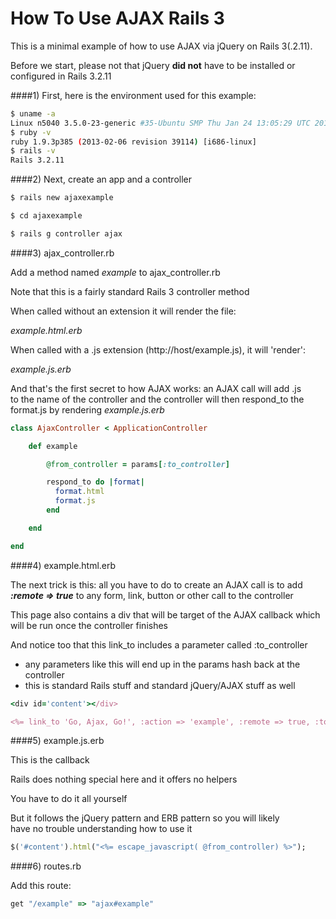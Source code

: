 How To Use AJAX Rails 3
==============

This is a minimal example of how to use AJAX via jQuery on Rails 3(.2.11).

Before we start, please not that jQuery <b>did not</b> have to be installed or configured in Rails 3.2.11

####1) First, here is the environment used for this example:

```bash
$ uname -a
Linux n5040 3.5.0-23-generic #35-Ubuntu SMP Thu Jan 24 13:05:29 UTC 2013 i686 i686 i686 GNU/Linux
$ ruby -v
ruby 1.9.3p385 (2013-02-06 revision 39114) [i686-linux]
$ rails -v
Rails 3.2.11
```

####2) Next, create an app and a controller

```bash
$ rails new ajaxexample

$ cd ajaxexample

$ rails g controller ajax
```

####3) ajax_controller.rb

Add a method named <i>example</i> to ajax_controller.rb

Note that this is a fairly standard Rails 3 controller method

When called without an extension it will render the file:

<i>example.html.erb</i>

When called with a .js extension (http://host/example.js), it will 'render':

<i>example.js.erb</i>

And that's the first secret to how AJAX works: an AJAX call will add .js<br>
to the name of the controller and the controller will then respond_to the<br>
format.js by rendering <i>example.js.erb</i>

```ruby
class AjaxController < ApplicationController

	def example

	    @from_controller = params[:to_controller]

	    respond_to do |format|
	      format.html
	      format.js
	    end

	end

end
```

####4) example.html.erb

The next trick is this: all you have to do to create an AJAX call is to add
<i><b>:remote => true</b></i> to any form, link, button or other call to the controller

This page also contains a div that will be target of the AJAX callback 
which will be run once the controller finishes

And notice too that this link_to includes a parameter called :to_controller<br>
- any parameters like this will end up in the params hash back at the controller<br>
- this is standard Rails stuff and standard jQuery/AJAX stuff as well

```ruby
<div id='content'></div>

<%= link_to 'Go, Ajax, Go!', :action => 'example', :remote => true, :to_controller => 'Bazinga!' %> 
```

####5) example.js.erb

This is the callback

Rails does nothing special here and it offers no helpers

You have to do it all yourself

But it follows the jQuery pattern and ERB pattern so you will likely<br>
have no trouble understanding how to use it

```ruby
$('#content').html("<%= escape_javascript( @from_controller) %>");
```

####6) routes.rb

Add this route:

```ruby
get "/example" => "ajax#example"
```
